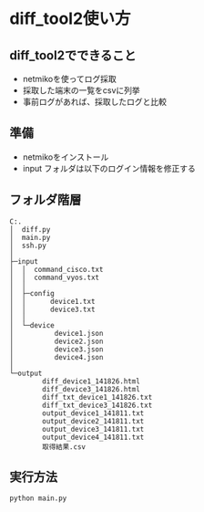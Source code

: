 # diff_tool2使い方

## diff_tool2でできること
* netmikoを使ってログ採取  
* 採取した端末の一覧をcsvに列挙  
* 事前ログがあれば、採取したログと比較  

## 準備
* netmikoをインストール
* input フォルダは以下のログイン情報を修正する

## フォルダ階層
```
C:.
│  diff.py
│  main.py
│  ssh.py
│
├─input
│  │  command_cisco.txt
│  │  command_vyos.txt
│  │
│  ├─config
│  │      device1.txt
│  │      device3.txt
│  │
│  └─device
│          device1.json
│          device2.json
│          device3.json
│          device4.json
│
└─output
        diff_device1_141826.html
        diff_device3_141826.html
        diff_txt_device1_141826.txt
        diff_txt_device3_141826.txt
        output_device1_141811.txt
        output_device2_141811.txt
        output_device3_141811.txt
        output_device4_141811.txt
        取得結果.csv
```
## 実行方法
```
python main.py
```

